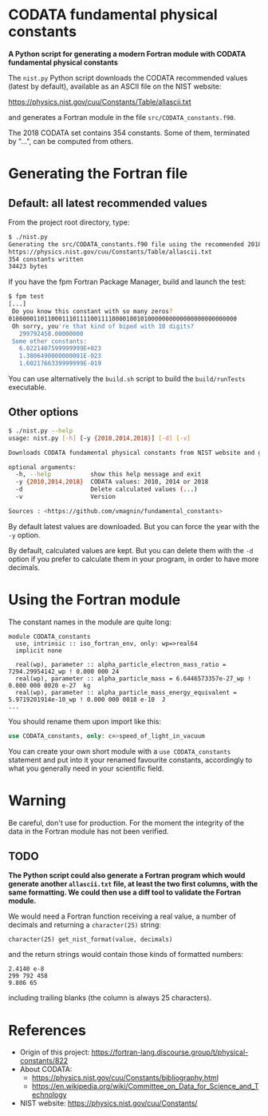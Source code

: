 # CODATA fundamental physical constants

**A Python script for generating a modern Fortran module with CODATA fundamental physical constants**

The `nist.py` Python script downloads the CODATA recommended values (latest by default), available as an ASCII file on the NIST website:

https://physics.nist.gov/cuu/Constants/Table/allascii.txt

and generates a Fortran module in the file `src/CODATA_constants.f90`.

The 2018 CODATA set contains 354 constants. Some of them, terminated by "...", can be computed from others.

# Generating the Fortran file
## Default: all latest recommended values

From the project root directory, type:
```bash
$ ./nist.py
Generating the src/CODATA_constants.f90 file using the recommended 2018 values:
https://physics.nist.gov/cuu/Constants/Table/allascii.txt
354 constants written
34423 bytes
```

If you have the fpm Fortran Package Manager, build and launch the test:

```bash
$ fpm test
[...]
 Do you know this constant with so many zeros?
0100000110110001110111100111100001001010000000000000000000000000
 Oh sorry, you're that kind of biped with 10 digits?
   299792458.00000000     
 Some other constants:
   6.0221407599999999E+023
   1.3806490000000001E-023
   1.6021766339999999E-019
```

You can use alternatively the `build.sh` script to build the `build/runTests` executable.

## Other options

```bash
$ ./nist.py --help
usage: nist.py [-h] [-y {2010,2014,2018}] [-d] [-v]

Downloads CODATA fundamental physical constants from NIST website and generates a Fortran module.

optional arguments:
  -h, --help           show this help message and exit
  -y {2010,2014,2018}  CODATA values: 2010, 2014 or 2018
  -d                   Delete calculated values (...)
  -v                   Version

Sources : <https://github.com/vmagnin/fundamental_constants>
```

By default latest values are downloaded. But you can force the year with the `-y` option.

By default, calculated values are kept. But you can delete them with the `-d` option if you prefer to calculate them in your program, in order to have more decimals. 

# Using the Fortran module

The constant names in the module are quite long:

```Fortran
module CODATA_constants
  use, intrinsic :: iso_fortran_env, only: wp=>real64
  implicit none

  real(wp), parameter :: alpha_particle_electron_mass_ratio = 7294.29954142_wp ! 0.000 000 24  
  real(wp), parameter :: alpha_particle_mass = 6.6446573357e-27_wp ! 0.000 000 0020 e-27  kg
  real(wp), parameter :: alpha_particle_mass_energy_equivalent = 5.9719201914e-10_wp ! 0.000 000 0018 e-10  J
...
```

You should rename them upon import like this:

```fortran
use CODATA_constants, only: c=>speed_of_light_in_vacuum
```

You can create your own short module with a `use CODATA_constants` statement and put into it your renamed favourite constants, accordingly to what you generally need in your scientific field.

# Warning

Be careful, don't use for production. For the moment the integrity of the data in the Fortran module has not been verified.

## TODO

**The Python script could also generate a Fortran program which would generate another `allascii.txt` file, at least the two first columns, with the same formatting. We could then use a diff tool to validate the Fortran module.**

We would need a Fortran function receiving a real value, a number of decimals and returning a `character(25)` string:

```Fortran
character(25) get_nist_format(value, decimals)

```
and the return strings would contain those kinds of formatted numbers:
```text
2.4140 e-8
299 792 458
9.806 65
```
including trailing blanks (the column is always 25 characters).

# References
* Origin of this project: https://fortran-lang.discourse.group/t/physical-constants/822
* About CODATA:
    * https://physics.nist.gov/cuu/Constants/bibliography.html
    * https://en.wikipedia.org/wiki/Committee_on_Data_for_Science_and_Technology
* NIST website: https://physics.nist.gov/cuu/Constants/
